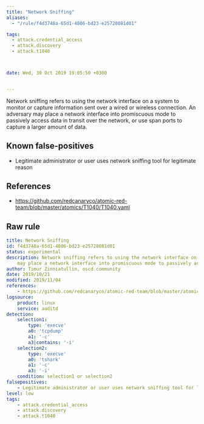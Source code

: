 ```yaml
---
title: "Network Sniffing"
aliases:
  - "/rule/f4d3748a-65d1-4806-bd23-e25728081d01"

tags:
  - attack.credential_access
  - attack.discovery
  - attack.t1040



date: Wed, 30 Oct 2019 19:05:50 +0300


---
```


Network sniffing refers to using the network interface on a system to monitor or capture information sent over a wired or wireless connection. An adversary may place a network interface into promiscuous mode to passively access data in transit over the network, or use span ports to capture a larger amount of data.

<!--more-->


## Known false-positives

* Legitimate administrator or user uses network sniffing tool for legitimate reason



## References

* https://github.com/redcanaryco/atomic-red-team/blob/master/atomics/T1040/T1040.yaml


## Raw rule
```yaml
title: Network Sniffing
id: f4d3748a-65d1-4806-bd23-e25728081d01
status: experimental
description: Network sniffing refers to using the network interface on a system to monitor or capture information sent over a wired or wireless connection. An adversary
    may place a network interface into promiscuous mode to passively access data in transit over the network, or use span ports to capture a larger amount of data.
author: Timur Zinniatullin, oscd.community
date: 2019/10/21
modified: 2019/11/04
references:
    - https://github.com/redcanaryco/atomic-red-team/blob/master/atomics/T1040/T1040.yaml
logsource:
    product: linux
    service: auditd
detection:
    selection1:
        type: 'execve'
        a0: 'tcpdump'
        a1: '-c'
        a3|contains: '-i'
    selection2:
        type: 'execve'
        a0: 'tshark'
        a1: '-c'
        a3: '-i'
    condition: selection1 or selection2
falsepositives:
    - Legitimate administrator or user uses network sniffing tool for legitimate reason
level: low
tags:
    - attack.credential_access
    - attack.discovery
    - attack.t1040

```
